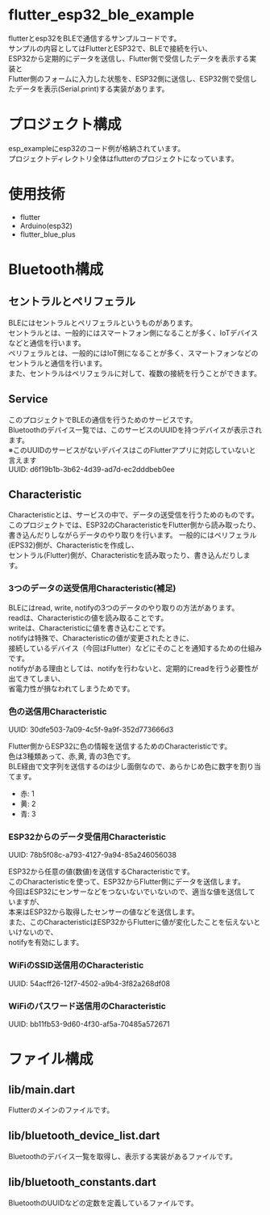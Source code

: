 # flutter_esp32_ble_example
flutterとesp32をBLEで通信するサンプルコードです。<br>
サンプルの内容としてはFlutterとESP32で、BLEで接続を行い、<br>
ESP32から定期的にデータを送信し、Flutter側で受信したデータを表示する実装と<br>
Flutter側のフォームに入力した状態を、ESP32側に送信し、ESP32側で受信したデータを表示(Serial.print)する実装があります。<br>

# プロジェクト構成
esp_exampleにesp32のコード例が格納されています。<br>
プロジェクトディレクトリ全体はflutterのプロジェクトになっています。

# 使用技術
- flutter
- Arduino(esp32)
- flutter_blue_plus

# Bluetooth構成
## セントラルとペリフェラル
BLEにはセントラルとペリフェラルというものがあります。<br>
セントラルとは、一般的にはスマートフォン側になることが多く、IoTデバイスなどと通信を行います。<br>
ペリフェラルとは、一般的にはIoT側になることが多く、スマートフォンなどのセントラルと通信を行います。<br>
また、セントラルはペリフェラルに対して、複数の接続を行うことができます。<br>

## Service
このプロジェクトでBLEの通信を行うためのサービスです。<br>
Bluetoothのデバイス一覧では、このサービスのUUIDを持つデバイスが表示されます。<br>
※このUUIDのサービスがないデバイスはこのFlutterアプリに対応していないと言えます<br>
UUID: d6f19b1b-3b62-4d39-ad7d-ec2dddbeb0ee

## Characteristic
Characteristicとは、サービスの中で、データの送受信を行うためのものです。<br>
このプロジェクトでは、ESP32のCharacteristicをFlutter側から読み取ったり、<br>
書き込んだりしながらデータのやり取りを行います。
一般的にはペリフェラル(EPS32)側が、Characteristicを作成し、<br>
セントラル(Flutter)側が、Characteristicを読み取ったり、書き込んだりします。<br>

### 3つのデータの送受信用Characteristic(補足)
BLEにはread, write, notifyの3つのデータのやり取りの方法があります。<br>
readは、Characteristicの値を読み取ることです。<br>
writeは、Characteristicに値を書き込むことです。<br>
notifyは特殊で、Characteristicの値が変更されたときに、<br>
接続しているデバイス（今回はFlutter）などにそのことを通知するための仕組みです。<br>
notifyがある理由としては、notifyを行わないと、定期的にreadを行う必要性が出てきてしまい、<br>
省電力性が損なわれてしまうためです。<br>

### 色の送信用Characteristic
UUID: 30dfe503-7a09-4c5f-9a9f-352d773666d3<br>

Flutter側からESP32に色の情報を送信するためのCharacteristicです。<br>
色は3種類あって、赤,黄, 青の3色です。<br>
BLE経由で文字列を送信するのは少し面倒なので、あらかじめ色に数字を割り当てます。<br>
- 赤: 1
- 黄: 2
- 青: 3

### ESP32からのデータ受信用Characteristic
UUID: 78b5f08c-a793-4127-9a94-85a246056038<br>

ESP32から任意の値(数値)を送信するCharacteristicです。<br>
このCharacteristicを使って、ESP32からFlutter側にデータを送信します。<br>
今回はESP32にセンサーなどをつないないでいないので、適当な値を送信していますが、<br>
本来はESP32から取得したセンサーの値などを送信します。<br>
また、このCharacteristicはESP32からFlutterに値が変化したことを伝えないといけないので、<br>
notifyを有効にします。<br>

### WiFiのSSID送信用のCharacteristic
UUID: 54acff26-12f7-4502-a9b4-3f82a268df08

### WiFiのパスワード送信用のCharacteristic
UUID: bb11fb53-9d60-4f30-af5a-70485a572671

# ファイル構成
## lib/main.dart
Flutterのメインのファイルです。<br>

## lib/bluetooth_device_list.dart
Bluetoothのデバイス一覧を取得し、表示する実装があるファイルです。<br>

## lib/bluetooth_constants.dart
BluetoothのUUIDなどの定数を定義しているファイルです。<br>

